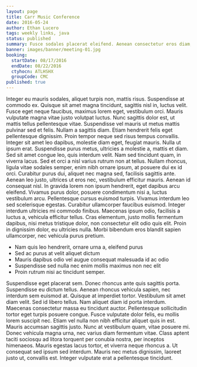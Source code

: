 ```yaml
---
layout: page
title: Carr Music Conference
date: 2016-05-24
author: Ethan Lucero
tags: weekly links, java
status: published
summary: Fusce sodales placerat eleifend. Aenean consectetur eros diam, ut.
banner: images/banner/meeting-01.jpg
booking:
  startDate: 08/17/2016
  endDate: 08/22/2016
  ctyhocn: ATLHSHX
  groupCode: CMC
published: true
---
```

Integer eu mauris sodales, aliquet turpis non, mattis risus. Suspendisse at commodo ex. Quisque sit amet magna tincidunt, sagittis nisl in, luctus velit. Fusce eget neque faucibus, maximus lorem eget, vestibulum orci. Mauris vulputate magna vitae justo volutpat luctus. Nunc sagittis dolor est, ut mattis tellus pellentesque vitae. Suspendisse vel mauris ut metus mattis pulvinar sed et felis. Nullam a sagittis diam. Etiam hendrerit felis eget pellentesque dignissim. Proin tempor neque sed risus tempus convallis. Integer sit amet leo dapibus, molestie diam eget, feugiat mauris. Nulla ut ipsum erat. Suspendisse purus metus, ultricies a molestie a, mattis et diam. Sed sit amet congue leo, quis interdum velit. Nam sed tincidunt quam, in viverra lacus.
Sed et orci a nisl varius rutrum non at tellus. Nullam rhoncus, ligula vitae sodales semper, enim nibh ornare ipsum, at posuere dui ex id orci. Curabitur purus dui, aliquet nec magna sed, facilisis sagittis ante. Aenean leo justo, ultrices ut eros nec, vestibulum efficitur mauris. Aenean id consequat nisl. In gravida lorem non ipsum hendrerit, eget dapibus arcu eleifend. Vivamus purus dolor, posuere condimentum nisi a, luctus vestibulum arcu. Pellentesque cursus euismod turpis. Vivamus interdum leo sed scelerisque egestas. Curabitur ullamcorper faucibus euismod. Integer interdum ultricies mi commodo finibus. Maecenas ipsum odio, facilisis a luctus a, vehicula efficitur tellus. Cras elementum, justo mollis fermentum dapibus, nisi metus tristique dolor, non consectetur elit odio quis elit. Proin in dignissim dolor, eu ultricies nulla. Morbi bibendum eros blandit sapien ullamcorper, nec vehicula purus pretium.

* Nam quis leo hendrerit, ornare urna a, eleifend purus
* Sed ac purus at velit aliquet dictum
* Mauris dapibus odio vel augue consequat malesuada id ac odio
* Suspendisse sed nulla nec enim mollis maximus non nec elit
* Proin rutrum nisi ac tincidunt semper.

Suspendisse eget placerat sem. Donec rhoncus ante quis sagittis porta. Suspendisse eu dictum tellus. Aenean rhoncus vehicula sapien, nec interdum sem euismod at. Quisque at imperdiet tortor. Vestibulum sit amet diam velit. Sed id libero tellus. Nam aliquet diam id porta interdum. Maecenas consectetur massa eu tincidunt auctor. Pellentesque sollicitudin tortor eget turpis posuere congue. Fusce vulputate dolor felis, eu mollis lorem suscipit nec. Etiam vel nulla non nibh efficitur aliquet quis in est. Mauris accumsan sagittis justo.
Nunc at vestibulum quam, vitae posuere mi. Donec vehicula magna urna, nec varius diam fermentum vitae. Class aptent taciti sociosqu ad litora torquent per conubia nostra, per inceptos himenaeos. Mauris egestas lacus tortor, et viverra neque rhoncus a. Ut consequat sed ipsum sed interdum. Mauris nec metus dignissim, laoreet justo ut, convallis est. Integer vulputate erat a pellentesque tincidunt.

